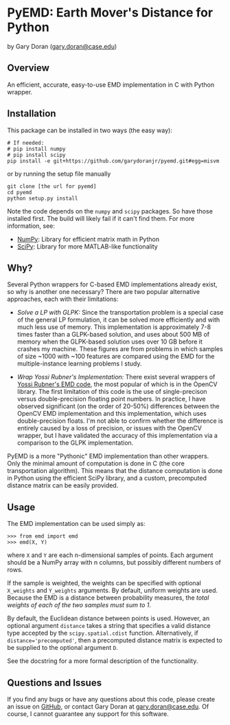 PyEMD: Earth Mover's Distance for Python
========================================
by Gary Doran (<gary.doran@case.edu>)

Overview
--------
An efficient, accurate, easy-to-use EMD implementation in C with Python
wrapper.

Installation
------------
This package can be installed in two ways (the easy way):

    # If needed:
    # pip install numpy
    # pip install scipy
    pip install -e git+https://github.com/garydoranjr/pyemd.git#egg=misvm

or by running the setup file manually

    git clone [the url for pyemd]
    cd pyemd
    python setup.py install

Note the code depends on the `numpy` and `scipy` packages. So have those
installed first. The build will likely fail if it can't find them. For more
information, see:

 + [NumPy](http://www.numpy.org/): Library for efficient matrix math in Python
 + [SciPy](http://www.scipy.org/): Library for more MATLAB-like functionality

Why?
----
Several Python wrappers for C-based EMD implementations already exist, so why is
another one necessary? There are two popular alternative approaches, each with
their limitations:

  - *Solve a LP with GLPK:* Since the transportation problem is a special case
    of the general LP formulation, it can be solved more efficiently and with
    much less use of memory. This implementation is approximately 7-8 times
    faster than a GLPK-based solution, and uses about 500 MB of memory when the
    GLPK-based solution uses over 10 GB before it crashes my machine.  These
    figures are from problems in which samples of size ~1000 with ~100 features
    are compared using the EMD for the multiple-instance learning problems I
    study.

  - *Wrap Yossi Rubner's Implementation:* There exist several wrappers of
    [Yossi Rubner's EMD code](http://robotics.stanford.edu/~rubner/emd/default.htm),
    the most popular of which is in the OpenCV library. The
    first limitation of this code is the use of single-precison versus
    double-precision floating point numbers. In practice, I have observed
    significant (on the order of 20-50%) differences between the OpenCV EMD
    implementation and this implementation, which uses double-precision floats.
    I'm not able to confirm whether the difference is entirely caused by a loss
    of precision, or issues with the OpenCV wrapper, but I have validated the
    accuracy of this implementation via a comparison to the GLPK implementation.

PyEMD is a more "Pythonic" EMD implementation than other wrappers. Only the
minimal amount of computation is done in C (the core transportation algorithm).
This means that the distance computation is done in Python using the efficient
SciPy library, and a custom, precomputed distance matrix can be easily provided.

Usage
-----
The EMD implementation can be used simply as:

    >>> from emd import emd
    >>> emd(X, Y)

where `X` and `Y` are each n-dimensional samples of points. Each argument should
be a NumPy array with n columns, but possibly different numbers of rows.

If the sample is weighted, the weights can be specified with optional
`X_weights` and `Y_weights` arguments. By default, uniform weights are used.
Because the EMD is a distance between probability measures, the *total weights
of each of the two samples must sum to 1*.

By default, the Euclidean distance between points is used. However, an optional
argument `distance` takes a string that specifies a valid distance type accepted
by the `scipy.spatial.cdist` function. Alternatively, if
`distance='precomputed'`, then a precomputed distance matrix is expected to be
supplied to the optional argument `D`.

See the docstring for a more formal description of the functionality.

Questions and Issues
--------------------
If you find any bugs or have any questions about this code, please create an
issue on [GitHub](https://github.com/garydoranjr/pyemd/issues), or contact Gary
Doran at <gary.doran@case.edu>. Of course, I cannot guarantee any support for
this software.
